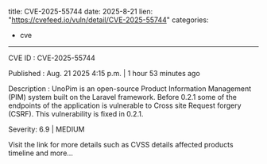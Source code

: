  
title: CVE-2025-55744
date: 2025-8-21
lien: "https://cvefeed.io/vuln/detail/CVE-2025-55744"
categories:
  - cve
---

CVE ID : CVE-2025-55744

Published :  Aug. 21
2025
4:15 p.m. | 1 hour
53 minutes ago

Description : UnoPim is an open-source Product Information Management (PIM) system built on the Laravel framework. Before 0.2.1
some of the endpoints of the application is vulnerable to Cross site Request forgery (CSRF). This vulnerability is fixed in 0.2.1.

Severity: 6.9 | MEDIUM

Visit the link for more details
such as CVSS details
affected products
timeline
and more...
